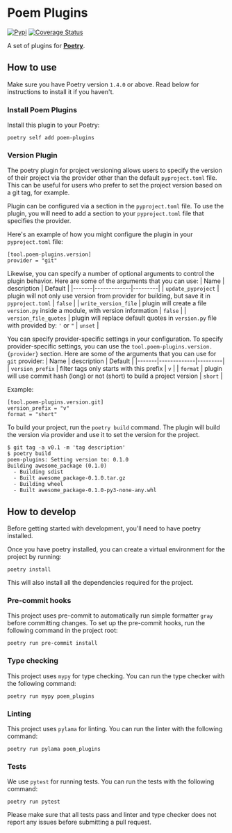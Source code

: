 # Poem Plugins

[![Pypi](https://img.shields.io/pypi/v/poem-plugins?color=%2334D058&label=pypi%20package)](https://pypi.org/project/poem-plugins)
[![Coverage Status](https://coveralls.io/repos/github/Alviner/poem-plugins/badge.svg?branch=main)](https://coveralls.io/github/Alviner/poem-plugins?branch=main)

A set of plugins for [**Poetry**](https://python-poetry.org/).

## How to use

Make sure you have Poetry version `1.4.0` or above. Read below for instructions to install it if you haven't.

### Install Poem Plugins

Install this plugin to your Poetry:

```(console)
poetry self add poem-plugins
```

### Version Plugin

The poetry plugin for project versioning allows users to specify
the version of their project via the provider other than the default `pyproject.toml` file.
This can be useful for users who prefer to set the project version based on a git tag, for example.

Plugin can be configured via a section in the `pyproject.toml` file.
To use the plugin, you will need to add a section to your `pyproject.toml`
file that specifies the provider.

Here's an example of how you might configure the plugin in your `pyproject.toml` file:

```(toml)
[tool.poem-plugins.version]
provider = "git"
```

Likewise, you can specify a number of optional arguments to control the plugin
behavior. Here are some of the arguments that you can use:
| Name | description | Default |
|-------|-------------|---------|
| `update_pyproject` | plugin will not only use version from provider for building, but save it in `pyproject.toml` | `false` |
| `write_version_file` | plugin will create a file `version.py` inside a module, with version information | `false` |
| `version_file_quotes` | plugin will replace default quotes in `version.py` file with provided by: `'` or `"` | `unset` |

You can specify provider-specific settings in your configuration.
To specify provider-specific settings, you can use the `tool.poem-plugins.version.{provider}` section.
Here are some of the arguments that you can use for `git` provider:
| Name | description | Default |
|-------|-------------|---------|
| `version_prefix` | filter tags only starts with this prefix | `v` |
| `format` | plugin will use commit hash (long) or not (short) to build a project version | `short` |

Example:

```(toml)
[tool.poem-plugins.version.git]
version_prefix = "v"
format = "short"
```

To build your project, run the `poetry build` command.
The plugin will build the version via provider and use it to set the version for the project.

```(console)
$ git tag -a v0.1 -m 'tag description'
$ poetry build
poem-plugins: Setting version to: 0.1.0
Building awesome_package (0.1.0)
  - Building sdist
  - Built awesome_package-0.1.0.tar.gz
  - Building wheel
  - Built awesome_package-0.1.0-py3-none-any.whl
```

## How to develop

Before getting started with development, you'll need to have poetry installed.

Once you have poetry installed, you can create a virtual environment for the project by running:

```(bash)
poetry install
```

This will also install all the dependencies required for the project.

### Pre-commit hooks

This project uses pre-commit to automatically run
simple formatter `gray` before committing changes.
To set up the pre-commit hooks, run the following
command in the project root:

```(bash)
poetry run pre-commit install
```

### Type checking

This project uses `mypy` for type checking.
You can run the type checker
with the following command:

```(bash)
poetry run mypy poem_plugins
```

### Linting

This project uses `pylama` for linting.
You can run the linter
with the following command:

```(bash)
poetry run pylama poem_plugins
```

### Tests

We use `pytest` for running tests.
You can run the tests
with the following command:

```(bash)
poetry run pytest
```

Please make sure that all tests pass and linter and type checker does not
report any issues before submitting a pull request.
